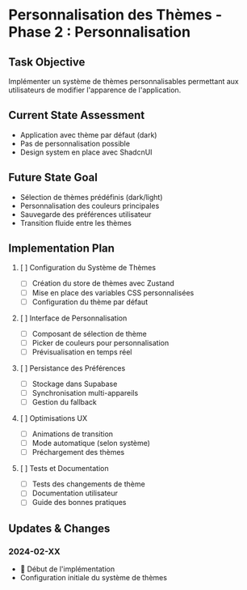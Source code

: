 # Personnalisation des Thèmes - Phase 2 : Personnalisation

## Task Objective

Implémenter un système de thèmes personnalisables permettant aux utilisateurs de modifier
l'apparence de l'application.

## Current State Assessment

- Application avec thème par défaut (dark)
- Pas de personnalisation possible
- Design system en place avec ShadcnUI

## Future State Goal

- Sélection de thèmes prédéfinis (dark/light)
- Personnalisation des couleurs principales
- Sauvegarde des préférences utilisateur
- Transition fluide entre les thèmes

## Implementation Plan

1. [ ] Configuration du Système de Thèmes

   - [ ] Création du store de thèmes avec Zustand
   - [ ] Mise en place des variables CSS personnalisées
   - [ ] Configuration du thème par défaut

2. [ ] Interface de Personnalisation

   - [ ] Composant de sélection de thème
   - [ ] Picker de couleurs pour personnalisation
   - [ ] Prévisualisation en temps réel

3. [ ] Persistance des Préférences

   - [ ] Stockage dans Supabase
   - [ ] Synchronisation multi-appareils
   - [ ] Gestion du fallback

4. [ ] Optimisations UX

   - [ ] Animations de transition
   - [ ] Mode automatique (selon système)
   - [ ] Préchargement des thèmes

5. [ ] Tests et Documentation
   - [ ] Tests des changements de thème
   - [ ] Documentation utilisateur
   - [ ] Guide des bonnes pratiques

## Updates & Changes

### 2024-02-XX

- 🚀 Début de l'implémentation
- Configuration initiale du système de thèmes

